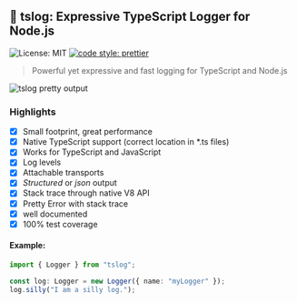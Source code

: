 ## 📝 tslog: Expressive TypeScript Logger for Node.js


![License: MIT](https://img.shields.io/npm/l/tslog?logo=tslog&style=flat-square)
[![code style: prettier](https://img.shields.io/badge/code_style-prettier-ff69b4.svg?style=flat-square)](https://github.com/prettier/prettier)

> Powerful yet expressive and fast logging for TypeScript and Node.js 

![tslog pretty output](https://raw.githubusercontent.com/fullstack-build/tslog/master/docs/assets/tslog_pretty_output.png "tslog pretty output")

### Highlights
- [x] Small footprint, great performance
- [x] Native TypeScript support (correct location in *.ts files)
- [x] Works for TypeScript and JavaScript
- [x] Log levels
- [x] Attachable transports
- [x] _Structured_ or _json_ output
- [x] Stack trace through native V8 API
- [x] Pretty Error with stack trace
- [x] well documented
- [x] 100% test coverage

#### Example: 
```ts
import { Logger } from "tslog";

const log: Logger = new Logger({ name: "myLogger" });
log.silly("I am a silly log.");
```
